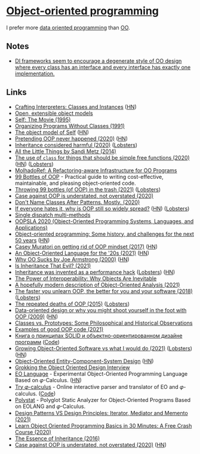 # [Object-oriented programming](https://en.wikipedia.org/wiki/Object-oriented_programming)

I prefer more [data oriented programming](https://www.reddit.com/r/Zig/comments/r0l3uz/a_practical_guide_to_applying_dataoriented_design/) than [OO](https://twitter.com/ChevyRay/status/1506406647291293697).

## Notes

- [DI frameworks seem to encourage a degenerate style of OO design where every class has an interface and every interface has exactly one implementation.](https://twitter.com/einarwh/status/1376814194184585218)

## Links

- [Crafting Interpreters: Classes and Instances](https://craftinginterpreters.com/classes-and-instances.html) ([HN](https://news.ycombinator.com/item?id=21923928))
- [Open, extensible object models](https://www.piumarta.com/software/cola/objmodel2.pdf)
- [Self: The Movie (1995)](https://www.youtube.com/watch?v=Ox5P7QyL774)
- [Organizing Programs Without Classes (1991)](http://bibliography.selflanguage.org/_static/organizing-programs.pdf)
- [The object model of Self](https://github.com/pavel-krivanek/articles/tree/master/SelfObjectModel) ([HN](https://news.ycombinator.com/item?id=22766665))
- [Pretending OOP never happened (2020)](https://www.johndcook.com/blog/2020/05/15/pretending-oop-never-happened/) ([HN](https://news.ycombinator.com/item?id=23192264))
- [Inheritance considered harmful (2020)](https://solovyov.net/blog/2020/inheritance/) ([Lobsters](https://lobste.rs/s/nklozo/inheritance_considered_harmful))
- [All the Little Things by Sandi Metz (2014)](https://www.youtube.com/watch?v=8bZh5LMaSmE)
- [The use of `class` for things that should be simple free functions (2020)](https://quuxplusone.github.io/blog/2020/05/28/oo-antipattern/) ([HN](https://news.ycombinator.com/item?id=23333891)) ([Lobsters](https://lobste.rs/s/kbdauj/oo_antipattern))
- [MolhadoRef: A Refactoring-aware Infrastructure for OO Programs](http://dig.cs.illinois.edu/papers/Molhadoref_ETX.pdf)
- [99 Bottles of OOP](https://sandimetz.com/99bottles) - Practical guide to writing cost-effective, maintainable, and pleasing object-oriented code.
- [Throwing 99 bottles (of OOP) in the trash (2021)](https://dpc.pw/throwing-99-bottles-of-oop-in-the-trash) ([Lobsters](https://lobste.rs/s/ul79os/throwing_99_bottles_oop_trash))
- [Case against OOP is understated, not overstated (2020)](http://boxbase.org/entries/2020/aug/3/case-against-oop/)
- [Don't Name Classes After Patterns. Mostly. (2020)](https://mailchi.mp/sandimetz/dont-name-classes-after-patterns-mostly)
- [If everyone hates it, why is OOP still so widely spread?](https://stackoverflow.blog/2020/09/02/if-everyone-hates-it-why-is-oop-still-so-widely-spread/) ([HN](https://news.ycombinator.com/item?id=24356978)) ([Lobsters](https://lobste.rs/s/8y2ldu/if_everyone_hates_it_why_is_oop_still_so))
- [Single dispatch multi-methods](https://github.com/Pauan/programming-notes/blob/master/Single%20dispatch%20multi-methods.rst)
- [OOPSLA 2020 (Object-Oriented Programming Systems, Languages, and Applications)](https://www.youtube.com/playlist?list=PLyrlk8Xaylp5UkqDkIEMdtooA6Ktusc_x)
- [Object-oriented programming: Some history, and challenges for the next 50 years](http://web.cecs.pdx.edu/~black/publications/O-JDahl.pdf) ([HN](https://news.ycombinator.com/item?id=25109900))
- [Casey Muratori on getting rid of OOP mindset (2017)](https://www.youtube.com/watch?v=GKYCA3UsmrU) ([HN](https://news.ycombinator.com/item?id=25446404))
- [An Object-Oriented Language for the '20s (2021)](https://adam.nels.onl/blog/an-oo-languge-for-the-20s/) ([HN](https://news.ycombinator.com/item?id=26446685))
- [Why OO Sucks by Joe Armstrong (2000)](http://harmful.cat-v.org/software/OO_programming/why_oo_sucks) ([HN](https://news.ycombinator.com/item?id=26586829))
- [Is Inheritance That Evil? (2021)](https://thevaluable.dev/guide-inheritance-oop/)
- [Inheritance was invented as a performance hack](http://catern.com/inheritance.html) ([Lobsters](https://lobste.rs/s/gq29l7/inheritance_was_invented_as_performance)) ([HN](https://news.ycombinator.com/item?id=26988839))
- [The Power of Interoperability: Why Objects Are Inevitable](https://www.cs.cmu.edu/~aldrich/papers/objects-essay.pdf)
- [A hopefully modern description of Object-Oriented Analysis (2021)](https://www.sicpers.info/2021/05/a-hopefully-modern-description-of-object-oriented-analysis/)
- [The faster you unlearn OOP, the better for you and your software (2018)](https://dpc.pw/the-faster-you-unlearn-oop-the-better-for-you-and-your-software) ([Lobsters](https://lobste.rs/s/fuqmad/faster_you_unlearn_oop_better_for_you_your))
- [The repeated deaths of OOP (2015)](https://loup-vaillant.fr/articles/deaths-of-oop) ([Lobsters](https://lobste.rs/s/9emqww/repeated_deaths_oop))
- [Data-oriented design or why you might shoot yourself in the foot with OOP (2009)](https://gamesfromwithin.com/data-oriented-design) ([HN](https://news.ycombinator.com/item?id=27658706))
- [Classes vs. Prototypes: Some Philosophical and Historical Observations](https://citeseerx.ist.psu.edu/viewdoc/download?doi=10.1.1.56.4713&rep=rep1&type=pdf)
- [Examples of good OOP code (2021)](https://lobste.rs/s/bcrtrj/please_send_me_examples_good_oop_code)
- [Книга о принципах SOLID и объектно-ориентированном дизайне программ](https://ota-solid.vercel.app/) ([Code](https://github.com/open-tech-authors/solid))
- [Growing Object-Oriented Software vs what I would do (2021)](https://dpc.pw/growing-object-oriented-software-vs-what-i-would-do) ([Lobsters](https://lobste.rs/s/iizjtx/growing_object_oriented_software_vs_what)) ([HN](https://news.ycombinator.com/item?id=28105503))
- [Object-Oriented Entity-Component-System Design](https://voxely.net/blog/object-oriented-entity-component-system-design/) ([HN](https://news.ycombinator.com/item?id=28198996))
- [Grokking the Object Oriented Design Interview](https://github.com/tssovi/grokking-the-object-oriented-design-interview)
- [EO Language](https://github.com/cqfn/eo) - Experimental Object-Oriented Programming Language Based on 𝜑-Calculus. ([HN](https://news.ycombinator.com/item?id=28423328))
- [Try 𝜑-calculus](https://polystat.github.io/try-phi/) - Online interactive parser and translator of EO and 𝜑-calculus. ([Code](https://github.com/polystat/try-phi))
- [Polystat](https://github.com/polystat/polystat) - Polyglot Static Analyzer for Object-Oriented Programs Based on EOLANG and 𝜑-Calculus.
- [Design Patterns VS Design Principles: Iterator, Mediator and Memento (2021)](https://www.fluentcpp.com/2021/09/12/design-patterns-vs-design-principles-iterator-mediator-and-memento/)
- [Learn Object Oriented Programming Basics in 30 Minutes: A Free Crash Course (2020)](https://www.freecodecamp.org/news/object-oriented-programming-crash-course/)
- [The Essence of Inheritance (2016)](https://arxiv.org/pdf/1601.02059.pdf)
- [Case against OOP is understated, not overstated (2020)](https://boxbase.org/entries/2020/aug/3/case-against-oop/) ([HN](https://news.ycombinator.com/item?id=30293622))
